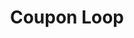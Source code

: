 ---
layout: loop
title: Coupon Loop
description: Return coupons information
sidebar: loop
lang: en
subnav: loop_coupon
uses_global_argument: true
returns_global_outputs: { countable : true, timestampable : true, versionable : true }
type: order_coupon
arguments :
    - {name: "id", description: "A single or a list of coupons ids.", example: "id=\"2\", id=\"1,4,7\""}
    - {name: "code", description: "A single or a list of coupons code.", example: "code=\"THECODE\", code=\"ACODE,ANOTHERCODE,COCODE\""}
    - {name: "in_use", description: "If true, only coupons currently in use in the checkout process are returned. If false, only coupons not in use in the checkout process are returned.", example: "in_use=\"true\""}
    - {name: "is_enabled", description: "If true, only enabled are returned. If false, only disabled coupons are returned.", example: "is_enabled=\"true\""}
    - {name: "order", description: "A list of values", example: "order=\"alpha_reverse\"", default: "manual",
        expected_values: [
            {name: "id",             description: "ascending coupon id"},
            {name: "id-reverse",     description: "descending coupon id"},
            {name: "code",           description: "alphabetical order on coupon code"},
            {name: "code-reverse",   description: "reverse alphabetical order on coupon code"},
            {name: "title",          description: "alphabetical order on coupon title"},
            {name: "title-reverse",  description: "reverse alphabetical order on coupon title"},
            {name: "enabled",         description: "return enabled coupons first"},
            {name: "enabled-reverse", description: "return disabled coupons first"},
            {name: "expiration-date",         description: "ascending coupon expiration date"},
            {name: "expiration-date-reverse", description: "descending coupon expiration date"},
            {name: "days-left",         description: "ascending coupon days of validity left"},
            {name: "days-left-reverse", description: "descending coupon days of validity left"},
            {name: "usages-left",         description: "ascending coupon usage count left"},
            {name: "usages-left-reverse", description: "descending coupon usage count left"},
        ]
    }
outputs :
    - {name: "ID", description: "the coupon id"}
    - {name: "$IS_TRANSLATED", description: "check if the coupon is translated or not"}
    - {name: "LOCALE", description: "the coupon locale"}
    - {name: "CODE", description: "the coupon code"}
    - {name: "TITLE", description: "the coupon title"}
    - {name: "SHORT_DESCRIPTION", description: "the coupon short description"}
    - {name: "DESCRIPTION", description: "the coupon description"}
    - {name: "EXPIRATION_DATE", description: "the coupon expiration date"}
    - {name: "USAGE_LEFT", description: "number of usages left"}
    - {name: "PER_CUSTOMER_USAGE_COUNT", description: "true if the coupon maximum usage count is per customer"}
    - {name: "IS_CUMULATIVE", description: "true if the coupon is cumulative with other coupons"}
    - {name: "IS_REMOVING_POSTAGE", description: "true if the coupon removes shipping costs"}
    - {name: "IS_AVAILABLE_ON_SPECIAL_OFFERS", description: "true if the coupon effect applies to products currently on sale"}
    - {name: "IS_ENABLED", description: "true if the coupon is enabled"}
    - {name: "AMOUNT", description: "the coupon amount. Could be a percentage, or an absolute amount"}
    - {name: "APPLICATION_CONDITIONS", description: "an array of usage conditions descriptions"}
    - {name: "TOOLTIP", description: "The coupon short description"}
    - {name: "DAY_LEFT_BEFORE_EXPIRATION", description: "days left before coupon expiration"}
    - {name: "SERVICE_ID", description: "the coupon service id"}
    - {name: "FREE_SHIPPING_FOR_COUNTRIES_LIST", description: "list of country IDs for which the shipping is free"}
    - {name: "FREE_SHIPPING_FOR_MODULES_LIST", description: "list of module IDs for which the shipping is free"}
    - {name: "DISCOUNT_AMOUNT", description: "Amount subtracted from the cart, only if the coupon is currentrly in use"}
---